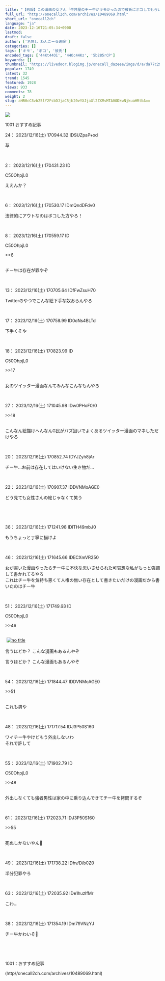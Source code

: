 ```yaml
---
title: "【悲報】この漫画の女さん「牛丼屋のチー牛がキモかったので彼氏にボコしてもらいましたｗ」 "
full_url: "http://onecall2ch.com/archives/10489069.html"
short_url: "onecall2ch"
language: "ja"
date: 2023-12-16T21:05:34+0900
lastmod: 
draft: false
author: ['名無し わんこーる速報']
categories: []
tags: ['キモ', 'ボコ', '彼氏']
encoded_tags: ['44Kt44Oi', '44Oc44Kz', '5b285rCP']
keywords: []
thumbnail: "https://livedoor.blogimg.jp/onecall_dazeee/imgs/d/a/da77c295-s.png"
popular: 1749
latest: 32
trend: 1545
featured: 1928
views: 933
comments: 78
weight: 2
slug: aHR0cC8vb25lY2FsbDJjaC5jb20vYXJjaGl2ZXMvMTA0ODkwNjkuaHRtbA==
---
```


![](https://livedoor.blogimg.jp/onecall_dazeee/imgs/d/a/da77c295-s.png)

<div> <p class='name2'> 1001 おすすめ記事</p> <p class='name2'>24： 2023/12/16(土) 170944.32 IDSUZpaP+xd</p><p class='onecall'> 草 <br></p><br> <p class='name2'>2： 2023/12/16(土) 170431.23 ID<p>C50OhpjL0</p></p><p class='onecall'> ええんか？ <br></p><br> <p class='name2'>6： 2023/12/16(土) 170530.17 IDmQndDFdv0</p><p class='onecall'> 法律的にアウトなのはボコした方やろ！ <br></p><br> <p class='name2'>8： 2023/12/16(土) 170559.17 ID<p>C50OhpjL0</p></p><p class='onecall'> <p class='anchor'>>>6</p> <br> チー牛は存在が罪やぞ <br></p><br> <p class='name2'>13： 2023/12/16(土) 170705.64 IDfFwZsuH70</p><p class='onecall'> Twitterのやつでこんな絵下手な奴おらんやろ <br></p><br> <p class='name2'>17： 2023/12/16(土) 170758.99 ID0oNs4BLTd</p><p class='onecall'> 下手くそや <br></p><br> <p class='name2'>18： 2023/12/16(土) 170823.99 ID<p>C50OhpjL0</p></p><p class='onecall'> <p class='anchor'>>>17</p> <br> 女のツイッター漫画なんてみんなこんなもんやろ <br></p><br> <p class='name2'>27： 2023/12/16(土) 171045.98 IDw0PHoF0/0</p><p class='onecall'> <p class='anchor'>>>18</p> <br> こんなん絵描けへんなんG民がバズ狙いでよくあるツイッター漫画のマネしただけやろ <br></p><br> <p class='name2'>20： 2023/12/16(土) 170852.74 IDYJZyh8jAr</p><p class='onecall'> チー牛…お前は存在してはいけない生き物だ… <br></p><br> <p class='name2'>22： 2023/12/16(土) 170907.37 IDDVNMoAGE0</p><p class='onecall'><p> どう見ても女性さんの絵じゃなくて笑う </p><br></p><br> <p class='name2'>36： 2023/12/16(土) 171241.98 IDlTH49mbJ0</p><p class='onecall'> もうちょっと丁寧に描けよ <br></p><br> <p class='name2'>46： 2023/12/16(土) 171645.66 IDECXmVR250</p><p class='onecall'> 女が書いた漫画やったらチー牛に不快な思いさせられた可哀想な私がもっと強調して書かれてるやろ <br> これはチー牛を気持ち悪くて人権の無い存在として書きたいだけの漫画だから書いたのはチー牛 <br></p><br> <p class='name2'>51： 2023/12/16(土) 171749.63 ID<p>C50OhpjL0</p></p><p class='anchor'>>>46</p> <br> <a target='_blank' href='https//livedoor.blogimg.jp/onecall_dazeee/imgs/9/2/92a010da.jpg'><img hspace='5' border='0' class='image pict' alt='no title' src='https//livedoor.blogimg.jp/onecall_dazeee/imgs/9/2/92a010da-s.jpg'></a><br> <br> 言うほどか？ こんな漫画もあるんやぞ <br><p>言うほどか？ こんな漫画もあるんやぞ</p><br> <p class='name2'>54： 2023/12/16(土) 171844.47 IDDVNMoAGE0</p><p class='onecall'> <p class='anchor'>>>51</p> <br> これも男や <br></p><br> <p class='name2'>48： 2023/12/16(土) 171717.54 IDJ3P50S160</p><p class='onecall'> ワイチー牛やけどもう外出しないわ <br> それで許して <br></p><br> <p class='name2'>55： 2023/12/16(土) 171902.79 ID<p>C50OhpjL0</p></p><p class='onecall'> <p class='anchor'>>>48</p> <br> 外出しなくても強者男性は家の中に乗り込んできてチー牛を拷問するぞ <br></p><br> <p class='name2'>61： 2023/12/16(土) 172023.71 IDJ3P50S160</p><p class='onecall'> <p class='anchor'>>>55</p> <br> 死ぬしかないやん🥺 <br></p><br> <p class='name2'>49： 2023/12/16(土) 171738.22 IDhv/D/b0Z0</p><p class='onecall'> 半分犯罪やろ <br></p><br> <p class='name2'>63： 2023/12/16(土) 172035.92 IDe1huzIfMr</p><p class='onecall'> こわ… <br></p><br> <p class='name2'>38： 2023/12/16(土) 171354.19 IDm79VNzYJ</p><p class='onecall'><p> チー牛かわいそ🥺 </p><br></p><br> <p class='name2'>1001：おすすめ記事</p> </div>

(http//onecall2ch.com/archives/10489069.html)

